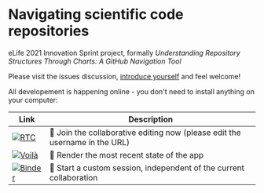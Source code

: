 # Navigating scientific code repositories

eLife 2021 Innovation Sprint project, formally *Understanding Repository Structures Through Charts: A GitHub Navigation Tool* 

Please visit the issues discussion, [introduce yourself](https://github.com/Innovation-Sprint-2021/navigating-scientific-code/issues/3) and feel welcome!

All developement is happening online - you don't need to install anything on your computer:

| Link  |   Description  |
|-------|----------------|
| [![RTC](https://img.shields.io/badge/Lab-collaborate-yellowgreen.svg)][RTC] | 👷 Join the collaborative editing now (please edit the username in the URL) |
| [![Voilà](https://img.shields.io/badge/Voil%C3%A0-preview-critical.svg)][voila] | 👀 Render the most recent state of the app |
| [![Binder](https://img.shields.io/badge/Binder-launch-blue.svg)][New binder] | 🚀 Start a custom session, independent of the current collaboration |

[Voila]: https://mybinder.org/v2/gh/Innovation-Sprint-2021/navigating-scientific-code/HEAD?urlpath=voila/render/Proof_of_concept.ipynb
[New binder]: https://mybinder.org/v2/gh/Innovation-Sprint-2021/navigating-scientific-code/HEAD?urlpath=lab/tree/Proof_of_concept.ipynb
<!-- the token has a limited lifetime , needs updating after starting a new session-->
[RTC]: https://hub.gke2.mybinder.org/user/innovation-spri-scientific-code-xgzhgg89/lab/tree/Proof_of_concept.ipynb?token=aJzYw957SWKblK2spC3iAg&username=yourusername

